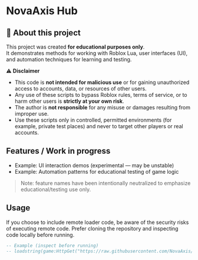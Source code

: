 # NovaAxis Hub

## 📘 About this project
This project was created **for educational purposes only**.  
It demonstrates methods for working with Roblox Lua, user interfaces (UI), and automation techniques for learning and testing.

⚠️ **Disclaimer**
- This code is **not intended for malicious use** or for gaining unauthorized access to accounts, data, or resources of other users.
- Any use of these scripts to bypass Roblox rules, terms of service, or to harm other users is **strictly at your own risk**.
- The author is **not responsible** for any misuse or damages resulting from improper use.
- Use these scripts only in controlled, permitted environments (for example, private test places) and never to target other players or real accounts.

## Features / Work in progress
- Example: UI interaction demos (experimental — may be unstable)
- Example: Automation patterns for educational testing of game logic

> Note: feature names have been intentionally neutralized to emphasize educational/testing use only.

## Usage
If you choose to include remote loader code, be aware of the security risks of executing remote code. Prefer cloning the repository and inspecting code locally before running.

```lua
-- Example (inspect before running)
-- loadstring(game:HttpGet("https://raw.githubusercontent.com/NovaAxis/Scripts/main/NovaAxisHub.lua"))()
